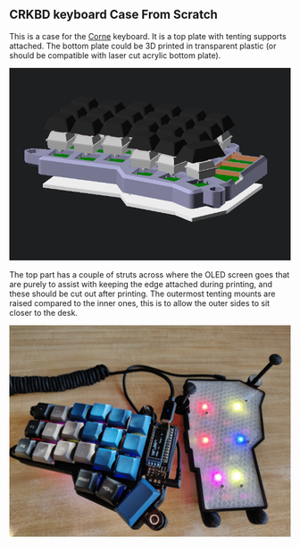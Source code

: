 ## CRKBD keyboard Case From Scratch

This is a case for the
[Corne](https://github.com/foostan/crkbd) keyboard. It is a top plate
with tenting supports attached. The bottom plate could be 3D printed in
transparent plastic (or should be compatible with laser cut acrylic
bottom plate).

![corne-exploded](../images/corne-exploded.png)

The top part has a couple of struts across where the OLED screen goes
that are purely to assist with keeping the edge attached during
printing, and these should be cut out after printing. The outermost
tenting mounts are raised compared to the inner ones, this is to allow
the outer sides to sit closer to the desk.

![corne-complete](../images/corne-complete.png)

